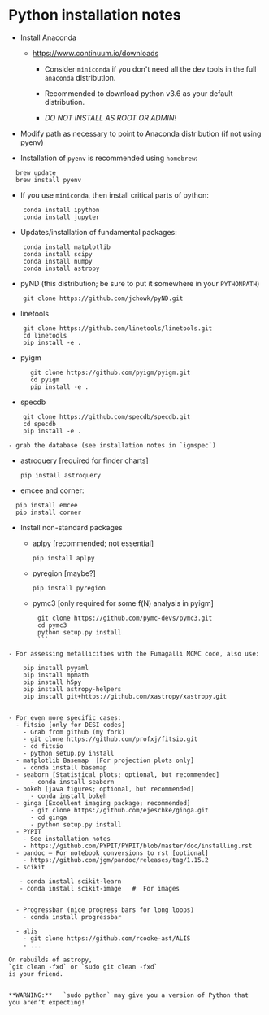 # Python installation notes

- Install Anaconda
    - https://www.continuum.io/downloads
      - Consider `miniconda` if you don't need all the dev tools in the full `anaconda` distribution.
      - Recommended to download python v3.6 as your default distribution.

      - *DO NOT INSTALL AS ROOT OR ADMIN!*
- Modify path as necessary to point to Anaconda distribution (if not using pyenv)

- Installation of `pyenv` is recommended using `homebrew`:
```
  brew update
  brew install pyenv
```

- If you use `miniconda`, then install critical parts of python:
```
    conda install ipython
    conda install jupyter    
```

- Updates/installation of fundamental packages:
```
    conda install matplotlib
    conda install scipy
    conda install numpy
    conda install astropy
```

- pyND (this distribution; be sure to put it somewhere in your `PYTHONPATH`)
```
    git clone https://github.com/jchowk/pyND.git
```

- linetools
```
    git clone https://github.com/linetools/linetools.git
    cd linetools
    pip install -e .
```

- pyigm
```
      git clone https://github.com/pyigm/pyigm.git
      cd pyigm
      pip install -e .
```

- specdb
```    
    git clone https://github.com/specdb/specdb.git
    cd specdb
    pip install -e .
```
    - grab the database (see installation notes in `igmspec`)


- astroquery  [required for finder charts]

     `pip install astroquery`

- emcee and corner:      
```
  pip install emcee  
  pip install corner
```

- Install non-standard packages
    - aplpy  [recommended; not essential]

      `pip install aplpy`

    - pyregion [maybe?]

      `pip install pyregion`

    - pymc3 [only required for some f(N) analysis in pyigm]

```  
        git clone https://github.com/pymc-devs/pymc3.git
        cd pymc3
        python setup.py install
        ```

- For assessing metallicities with the Fumagalli MCMC code, also use:

```
        pip install pyyaml
        pip install mpmath
        pip install h5py
        pip install astropy-helpers
        pip install git+https://github.com/xastropy/xastropy.git
```

- For even more specific cases:
  - fitsio [only for DESI codes]
    - Grab from github (my fork)
    - git clone https://github.com/profxj/fitsio.git
    - cd fitsio
    - python setup.py install
  - matplotlib Basemap  [For projection plots only]
    - conda install basemap
  - seaborn [Statistical plots; optional, but recommended]
      - conda install seaborn
  - bokeh [java figures; optional, but recommended]
      - conda install bokeh
  - ginga [Excellent imaging package; recommended]
      - git clone https://github.com/ejeschke/ginga.git
      - cd ginga
      - python setup.py install
  - PYPIT
    - See installation notes
    - https://github.com/PYPIT/PYPIT/blob/master/doc/installing.rst
  - pandoc — For notebook conversions to rst [optional]
    - https://github.com/jgm/pandoc/releases/tag/1.15.2
  - scikit

   - conda install scikit-learn
   - conda install scikit-image   #  For images


  - Progressbar (nice progress bars for long loops)
    - conda install progressbar

  - alis
    - git clone https://github.com/rcooke-ast/ALIS
    - ...

On rebuilds of astropy,
`git clean -fxd` or `sudo git clean -fxd`
is your friend.


**WARNING:**   `sudo python` may give you a version of Python that  you aren’t expecting!
